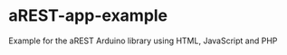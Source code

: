 aREST-app-example
=================

Example for the aREST Arduino library using HTML, JavaScript and PHP
